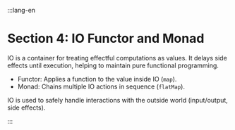 :::lang-en

# Section 4: IO Functor and Monad

IO is a container for treating effectful computations as values. It delays side effects until execution, helping to maintain pure functional programming.

- Functor: Applies a function to the value inside IO (`map`).
- Monad: Chains multiple IO actions in sequence (`flatMap`).

IO is used to safely handle interactions with the outside world (input/output, side effects).

:::